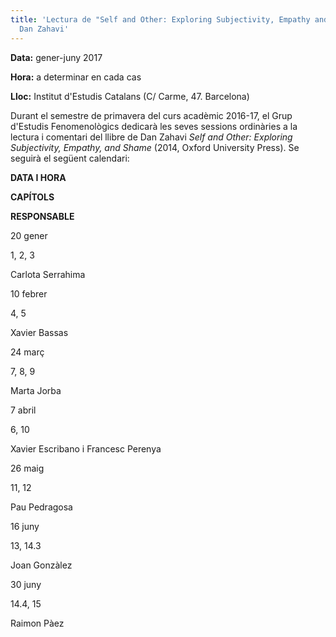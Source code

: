 ```yaml
---
title: 'Lectura de "Self and Other: Exploring Subjectivity, Empathy and Shame", de
  Dan Zahavi'
---
```


**Data:** gener-juny 2017

**Hora:** a determinar en cada cas

**Lloc:** Institut d'Estudis Catalans (C/ Carme, 47. Barcelona)

Durant el semestre de primavera del curs acadèmic 2016-17, el Grup d'Estudis Fenomenològics dedicarà les seves sessions ordinàries a la lectura i comentari del llibre de Dan Zahavi _Self and Other: Exploring Subjectivity, Empathy, and Shame_ (2014, Oxford University Press). Se seguirà el següent calendari: 

**DATA I HORA**

**CAPÍTOLS**

**RESPONSABLE**

20 gener

1, 2, 3

Carlota Serrahima

10 febrer

4, 5

Xavier Bassas

24 març

7, 8, 9

Marta Jorba

7 abril

6, 10 

Xavier Escribano i Francesc Perenya

26 maig

11, 12

Pau Pedragosa

16 juny

13, 14.3

Joan Gonzàlez

30 juny

14.4, 15

Raimon Pàez
